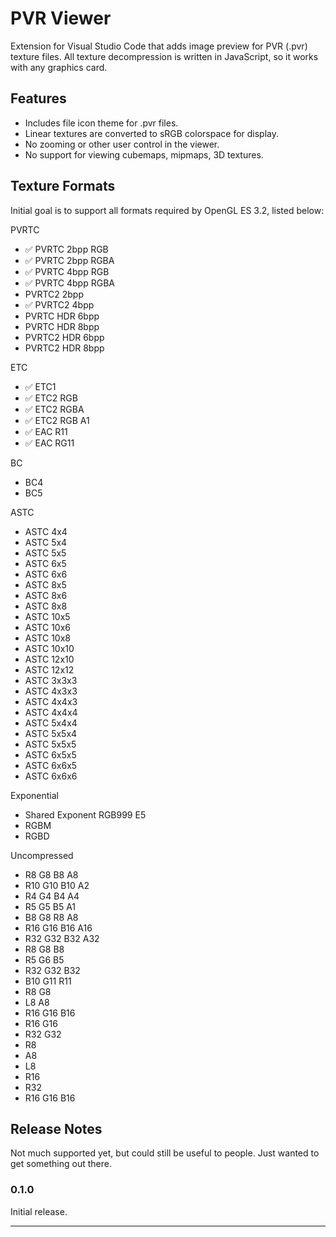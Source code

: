 # PVR Viewer

Extension for Visual Studio Code that adds image preview for PVR (.pvr) texture files. All texture decompression is written in JavaScript, so it works with any graphics card.

## Features

* Includes file icon theme for .pvr files.
* Linear textures are converted to sRGB colorspace for display.
* No zooming or other user control in the viewer.
* No support for viewing cubemaps, mipmaps, 3D textures.

## Texture Formats

Initial goal is to support all formats required by OpenGL ES 3.2, listed below:

PVRTC

* ✅ PVRTC 2bpp RGB
* ✅ PVRTC 2bpp RGBA
* ✅ PVRTC 4bpp RGB
* ✅ PVRTC 4bpp RGBA
* PVRTC2 2bpp
* ✅ PVRTC2 4bpp
* PVRTC HDR 6bpp
* PVRTC HDR 8bpp
* PVRTC2 HDR 6bpp
* PVRTC2 HDR 8bpp

ETC

* ✅ ETC1
* ✅ ETC2 RGB
* ✅ ETC2 RGBA
* ✅ ETC2 RGB A1
* ✅ EAC R11
* ✅ EAC RG11

BC

* BC4
* BC5

ASTC

* ASTC 4x4
* ASTC 5x4
* ASTC 5x5
* ASTC 6x5
* ASTC 6x6
* ASTC 8x5
* ASTC 8x6
* ASTC 8x8
* ASTC 10x5
* ASTC 10x6
* ASTC 10x8
* ASTC 10x10
* ASTC 12x10
* ASTC 12x12
* ASTC 3x3x3
* ASTC 4x3x3
* ASTC 4x4x3
* ASTC 4x4x4
* ASTC 5x4x4
* ASTC 5x5x4
* ASTC 5x5x5
* ASTC 6x5x5
* ASTC 6x6x5
* ASTC 6x6x6

Exponential

* Shared Exponent RGB999 E5
* RGBM
* RGBD

Uncompressed

* R8 G8 B8 A8
* R10 G10 B10 A2
* R4 G4 B4 A4
* R5 G5 B5 A1
* B8 G8 R8 A8
* R16 G16 B16 A16
* R32 G32 B32 A32
* R8 G8 B8
* R5 G6 B5
* R32 G32 B32
* B10 G11 R11
* R8 G8
* L8 A8
* R16 G16 B16
* R16 G16
* R32 G32
* R8
* A8
* L8
* R16
* R32
* R16 G16 B16

## Release Notes

Not much supported yet, but could still be useful to people. Just wanted to get something out there.

### 0.1.0

Initial release.

---
